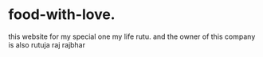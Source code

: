 # food-with-love.
this website for my special one my life rutu. and the owner of this company is also rutuja raj rajbhar
